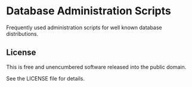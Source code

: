 # Database Administration Scripts

Frequently used administration scripts for well known database distributions.

## License

This is free and unencumbered software released into the public domain.

See the LICENSE file for details.
